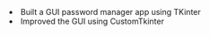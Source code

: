 <li> Built a GUI password manager app using TKinter</li>
<li> Improved the GUI using CustomTkinter</li>

